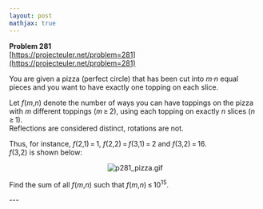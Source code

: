 ```yaml
---
layout: post
mathjax: true
---
```

**Problem 281**  
[https://projecteuler.net/problem=281](https://projecteuler.net/problem=281)

<p>You are given a pizza (perfect circle) that has been cut into <var>m</var>·<var>n</var> equal pieces and you want to have exactly one topping on each slice.</p>

<p>Let <var>f</var>(<var>m</var>,<var>n</var>) denote the number of ways you can have toppings on the pizza with <var>m</var> different toppings (<var>m</var> ≥ 2), using each topping on exactly <var>n</var> slices (<var>n</var> ≥ 1). <br />Reflections are considered distinct, rotations are not. </p>

<p>Thus, for instance, <var>f</var>(2,1) = 1, <var>f</var>(2,2) = <var>f</var>(3,1) = 2 and <var>f</var>(3,2) = 16. <br /><var>f</var>(3,2) is shown below:</p>

<div align="center"><img src="project/images/p281_pizza.gif" class="dark_img" alt="p281_pizza.gif" /></div>

<p>Find the sum of all <var>f</var>(<var>m</var>,<var>n</var>) such that <var>f</var>(<var>m</var>,<var>n</var>) ≤ 10<sup>15</sup>.</p>
---
